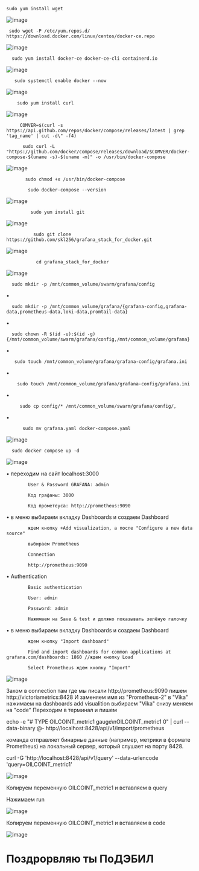     sudo yum install wget

![image](https://github.com/user-attachments/assets/feea11b5-aa22-47fb-94c8-d9d50de1c6da)

     sudo wget -P /etc/yum.repos.d/ https://download.docker.com/linux/centos/docker-ce.repo
     
![image](https://github.com/user-attachments/assets/a9d9c47a-18a7-4ef9-a97b-0d4e8a4c938f)

      sudo yum install docker-ce docker-ce-cli containerd.io

![image](https://github.com/user-attachments/assets/7fd160d5-6097-4f01-8376-c25ee847677c)

       sudo systemctl enable docker --now

![image](https://github.com/user-attachments/assets/16e6e010-cfa5-4d6d-949d-fbac93ebcc5c)

        sudo yum install curl

![image](https://github.com/user-attachments/assets/cb2a5feb-ef08-41d8-a31b-2a66ace48cc7)

         COMVER=$(curl -s https://api.github.com/repos/docker/compose/releases/latest | grep 'tag_name' | cut -d\" -f4)

          sudo curl -L "https://github.com/docker/compose/releases/download/$COMVER/docker-compose-$(uname -s)-$(uname -m)" -o /usr/bin/docker-compose

 ![image](https://github.com/user-attachments/assets/e670381b-a682-45ae-aec5-da9b2a4a6bc8)

           sudo chmod +x /usr/bin/docker-compose

            sudo docker-compose --version

![image](https://github.com/user-attachments/assets/046e7329-ccba-46e2-93be-24ce637ad087)

             sudo yum install git

![image](https://github.com/user-attachments/assets/cf5d9272-1a62-4ec1-aace-ab4d17fed8aa)

              sudo git clone https://github.com/skl256/grafana_stack_for_docker.git

![image](https://github.com/user-attachments/assets/4bad62e0-b446-459d-80b5-6c764e3814ce)

               cd grafana_stack_for_docker

![image](https://github.com/user-attachments/assets/c8df7138-fd82-4a18-9acb-9d6d1045dab4)

      sudo mkdir -p /mnt/common_volume/swarm/grafana/config
•

      sudo mkdir -p /mnt/common_volume/grafana/{grafana-config,grafana-data,prometheus-data,loki-data,promtail-data}
•

      sudo chown -R $(id -u):$(id -g) {/mnt/common_volume/swarm/grafana/config,/mnt/common_volume/grafana}
•

       sudo touch /mnt/common_volume/grafana/grafana-config/grafana.ini
•

        sudo touch /mnt/common_volume/grafana/grafana-config/grafana.ini
•

         sudo cp config/* /mnt/common_volume/swarm/grafana/config/,
•

          sudo mv grafana.yaml docker-compose.yaml

![image](https://github.com/user-attachments/assets/b6e4bda5-4e94-46ed-b03f-28de5749ac65)

      sudo docker compose up -d

 ![image](https://github.com/user-attachments/assets/7e9163df-fbbf-4e3e-9f90-e87442683f9d)




 • переходим на сайт localhost:3000

            User & Password GRAFANA: admin

            Код графаны: 3000

            Код прометеуса: http://prometheus:9090
• в меню выбираем вкладку Dashboards и создаем Dashboard


            ждем кнопку +Add visualization, а после "Configure a new data source"

            выбираем Prometheus

            Connection

            http://prometheus:9090
• Authentication

            Basic authentication

            User: admin

            Password: admin

            Нажимаем на Save & test и должно показывать зелёную галочку
• в меню выбираем вкладку Dashboards и создаем Dashboard

            ждем кнопку "Import dashboard"

            Find and import dashboards for common applications at grafana.com/dashboards: 1860 //ждем кнопку Load

            Select Prometheus ждем кнопку "Import"



![image](https://github.com/user-attachments/assets/fd30835e-00a0-4d38-b349-5186086907f0)




Захом в connection там где мы писали http://prometheus:9090 пишем http://victoriametrics:8428 И заменяем имя из "Prometheus-2" в "Vika" нажимаем на dashboards add visualition выбираем "Vika" снизу меняем на "code" Переходим в терминал и пишем

 echo -e "# TYPE OILCOINT_metric1 gauge\nOILCOINT_metric1 0" | curl --data-binary @- http://localhost:8428/api/v1/import/prometheus

  команда отправляет бинарные данные (например, метрики в формате Prometheus) на локальный сервер, который слушает на порту 8428.

 curl -G 'http://localhost:8428/api/v1/query' --data-urlencode 'query=OILCOINT_metric1'

![image](https://github.com/user-attachments/assets/85ff8297-c57f-4cdb-a9e7-dd374ce0408e)

Копируем переменную OILCOINT_metric1 и вставляем в query

Нажимаем run

![image](https://github.com/user-attachments/assets/1495962c-9f04-4797-976c-dfa69e7bee4c)

Копируем переменную OILCOINT_metric1 и вставляем в code

![image](https://github.com/user-attachments/assets/4e652323-b27f-4308-84f0-ca1b49be7e4d)

# Поздрорвляю ты ПоДЭБИЛ











            







             



         

        

        



        
      






      

